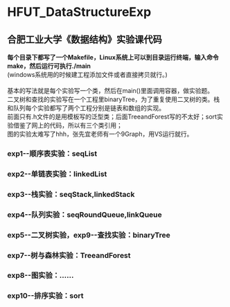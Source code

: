 # HFUT_DataStructureExp
## 合肥工业大学《数据结构》实验课代码
**每个目录下都写了一个Makefile，Linux系统上可以到目录运行终端，输入命令make，然后运行可执行./main**<br/>
(windows系统用的时候建工程添加文件或者直接拷贝就行。)<br/><br/>
基本的写法就是每个实验写一个类，然后在main()里面调用容器，做实验题。<br/>
二叉树和查找的实验写在一个工程里binaryTree，为了重复使用二叉树的类。栈和队列每个实验都写了两个工程分别是链表和数组的实现。<br/>
前面只有.h文件的是用模板写的泛型类；后面TreeandForest写的不太好；sort实验借鉴了网上的代码，所以有三个类引用；<br/>
图的实验太难写了hhh，张先宜老师有一个9Graph，用VS运行就行。<br/>

### exp1--顺序表实验：seqList
### exp2--单链表实验：linkedList
### exp3--栈实验：seqStack,linkedStack
### exp4--队列实验：seqRoundQueue,linkQueue
### exp5--二叉树实验，exp9--查找实验：binaryTree
### exp7--树与森林实验：TreeandForest
### exp8--图实验：......
### exp10--排序实验：sort
